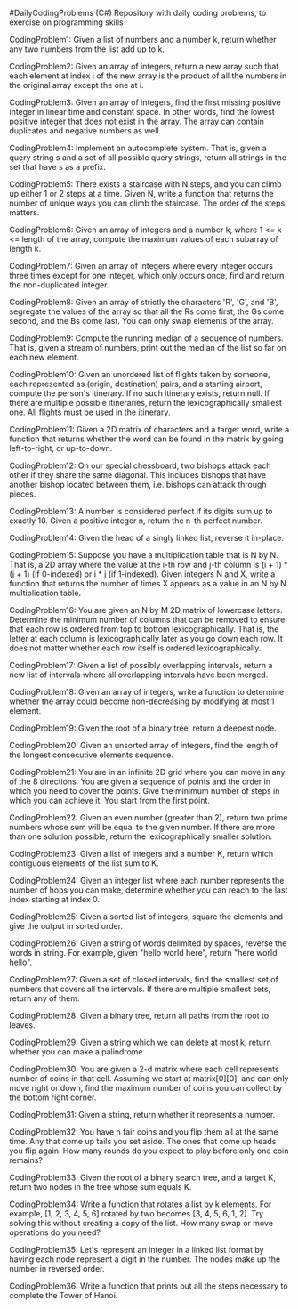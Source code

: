 #DailyCodingProblems (C#)
Repository with daily coding problems, to exercise on programming skills

CodingProblem1:
Given a list of numbers and a number k, return whether any two numbers from the list add up to k.

CodingProblem2:
Given an array of integers, return a new array such that each element at index i of the new array is the product of all the numbers in the original array except the one at i.

CodingProblem3:
Given an array of integers, find the first missing positive integer in linear time and constant space. In other words, find the lowest positive integer that does not exist in the array. The array can contain duplicates and negative numbers as well.

CodingProblem4:
Implement an autocomplete system. That is, given a query string s and a set of all possible query strings, return all strings in the set that have s as a prefix.

CodingProblem5:
There exists a staircase with N steps, and you can climb up either 1 or 2 steps at a time. Given N, write a function that returns the number of unique ways you can climb the staircase. The order of the steps matters.

CodingProblem6:
Given an array of integers and a number k, where 1 <= k <= length of the array, compute the maximum values of each subarray of length k.

CodingProblem7:
Given an array of integers where every integer occurs three times except for one integer, which only occurs once, find and return the non-duplicated integer.

CodingProblem8: 
Given an array of strictly the characters 'R', 'G', and 'B', segregate the values of the array so that all the Rs come first, the Gs come second, and the Bs come last. You can only swap elements of the array.

CodingProblem9:
Compute the running median of a sequence of numbers. That is, given a stream of numbers, print out the median of the list so far on each new element.

CodingProblem10:
Given an unordered list of flights taken by someone, each represented as (origin, destination) pairs, and a starting airport, compute the person's itinerary. If no such itinerary exists, return null. If there are multiple possible itineraries, return the lexicographically smallest one. All flights must be used in the itinerary.

CodingProblem11:
Given a 2D matrix of characters and a target word, write a function that returns whether the word can be found in the matrix by going left-to-right, or up-to-down.

CodingProblem12:
On our special chessboard, two bishops attack each other if they share the same diagonal. This includes bishops that have another bishop located between them, i.e. bishops can attack through pieces.

CodingProblem13:
A number is considered perfect if its digits sum up to exactly 10. Given a positive integer n, return the n-th perfect number.

CodingProblem14:
Given the head of a singly linked list, reverse it in-place.

CodingProblem15:
Suppose you have a multiplication table that is N by N. That is, a 2D array where the value at the i-th row and j-th column is (i + 1) * (j + 1) (if 0-indexed) or i * j (if 1-indexed). Given integers N and X, write a function that returns the number of times X appears as a value in an N by N multiplication table.

CodingProblem16:
You are given an N by M 2D matrix of lowercase letters. Determine the minimum number of columns that can be removed to ensure that each row is ordered from top to bottom lexicographically. That is, the letter at each column is lexicographically later as you go down each row. It does not matter whether each row itself is ordered lexicographically.

CodingProblem17:
Given a list of possibly overlapping intervals, return a new list of intervals where all overlapping intervals have been merged.

CodingProblem18:
Given an array of integers, write a function to determine whether the array could become non-decreasing by modifying at most 1 element.

CodingProblem19:
Given the root of a binary tree, return a deepest node. 

CodingProblem20:
Given an unsorted array of integers, find the length of the longest consecutive elements sequence.

CodingProblem21:
You are in an infinite 2D grid where you can move in any of the 8 directions. You are given a sequence of points and the order in which you need to cover the points. Give the minimum number of steps in which you can achieve it. You start from the first point.

CodingProblem22:
Given an even number (greater than 2), return two prime numbers whose sum will be equal to the given number. If there are more than one solution possible, return the lexicographically smaller solution.

CodingProblem23:
Given a list of integers and a number K, return which contiguous elements of the list sum to K.

CodingProblem24:
Given an integer list where each number represents the number of hops you can make, determine whether you can reach to the last index starting at index 0.

CodingProblem25:
Given a sorted list of integers, square the elements and give the output in sorted order.

CodingProblem26:
Given a string of words delimited by spaces, reverse the words in string. For example, given "hello world here", return "here world hello".

CodingProblem27:
Given a set of closed intervals, find the smallest set of numbers that covers all the intervals. If there are multiple smallest sets, return any of them.

CodingProblem28:
Given a binary tree, return all paths from the root to leaves.

CodingProblem29:
Given a string which we can delete at most k, return whether you can make a palindrome.

CodingProblem30:
You are given a 2-d matrix where each cell represents number of coins in that cell. Assuming we start at matrix[0][0], and can only move right or down, find the maximum number of coins you can collect by the bottom right corner.

CodingProblem31:
Given a string, return whether it represents a number.

CodingProblem32:
You have n fair coins and you flip them all at the same time. Any that come up tails you set aside. The ones that come up heads you flip again. How many rounds do you expect to play before only one coin remains?

CodingProblem33:
Given the root of a binary search tree, and a target K, return two nodes in the tree whose sum equals K.

CodingProblem34:
Write a function that rotates a list by k elements. For example, [1, 2, 3, 4, 5, 6] rotated by two becomes [3, 4, 5, 6, 1, 2]. Try solving this without creating a copy of the list. How many swap or move operations do you need?

CodingProblem35:
Let's represent an integer in a linked list format by having each node represent a digit in the number. The nodes make up the number in reversed order.

CodingProblem36:
Write a function that prints out all the steps necessary to complete the Tower of Hanoi. 